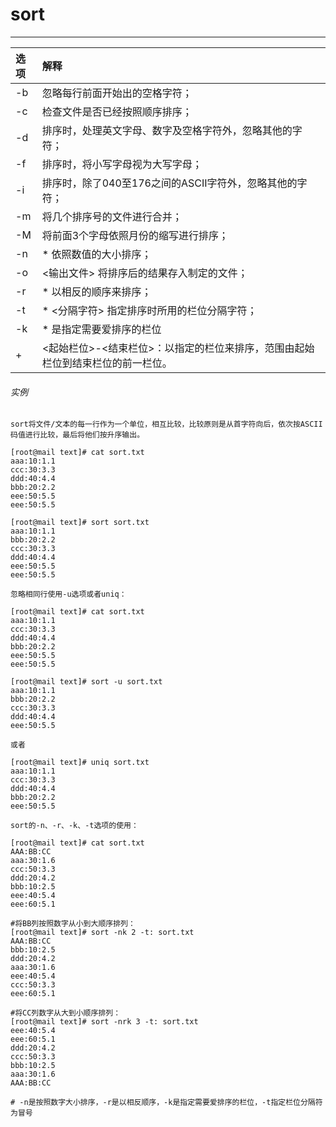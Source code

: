 # sort

---
| 选项  | 解释 
|:-----|:--------
|-b    | 忽略每行前面开始出的空格字符；
|-c    | 检查文件是否已经按照顺序排序；
|-d    | 排序时，处理英文字母、数字及空格字符外，忽略其他的字符；
|-f    | 排序时，将小写字母视为大写字母；
|-i    | 排序时，除了040至176之间的ASCII字符外，忽略其他的字符；
|-m    | 将几个排序号的文件进行合并；
|-M    | 将前面3个字母依照月份的缩写进行排序；
|-n    | * 依照数值的大小排序；
|-o    | <输出文件> 将排序后的结果存入制定的文件；
|-r    | * 以相反的顺序来排序；
|-t    | * <分隔字符> 指定排序时所用的栏位分隔字符；
|-k    | * 是指定需要爱排序的栏位
|+     | <起始栏位>-<结束栏位>：以指定的栏位来排序，范围由起始栏位到结束栏位的前一栏位。

###### 实例
```text
sort将文件/文本的每一行作为一个单位，相互比较，比较原则是从首字符向后，依次按ASCII码值进行比较，最后将他们按升序输出。

[root@mail text]# cat sort.txt
aaa:10:1.1
ccc:30:3.3
ddd:40:4.4
bbb:20:2.2
eee:50:5.5
eee:50:5.5

[root@mail text]# sort sort.txt
aaa:10:1.1
bbb:20:2.2
ccc:30:3.3
ddd:40:4.4
eee:50:5.5
eee:50:5.5

忽略相同行使用-u选项或者uniq：

[root@mail text]# cat sort.txt
aaa:10:1.1
ccc:30:3.3
ddd:40:4.4
bbb:20:2.2
eee:50:5.5
eee:50:5.5

[root@mail text]# sort -u sort.txt
aaa:10:1.1
bbb:20:2.2
ccc:30:3.3
ddd:40:4.4
eee:50:5.5

或者

[root@mail text]# uniq sort.txt
aaa:10:1.1
ccc:30:3.3
ddd:40:4.4
bbb:20:2.2
eee:50:5.5

sort的-n、-r、-k、-t选项的使用：

[root@mail text]# cat sort.txt
AAA:BB:CC
aaa:30:1.6
ccc:50:3.3
ddd:20:4.2
bbb:10:2.5
eee:40:5.4
eee:60:5.1

#将BB列按照数字从小到大顺序排列：
[root@mail text]# sort -nk 2 -t: sort.txt
AAA:BB:CC
bbb:10:2.5
ddd:20:4.2
aaa:30:1.6
eee:40:5.4
ccc:50:3.3
eee:60:5.1

#将CC列数字从大到小顺序排列：
[root@mail text]# sort -nrk 3 -t: sort.txt
eee:40:5.4
eee:60:5.1
ddd:20:4.2
ccc:50:3.3
bbb:10:2.5
aaa:30:1.6
AAA:BB:CC

# -n是按照数字大小排序，-r是以相反顺序，-k是指定需要爱排序的栏位，-t指定栏位分隔符为冒号
```
